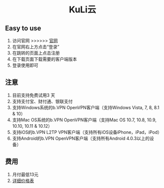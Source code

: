 <h1><p align="center">KuLi云</p></h1>

## Easy to use
1. 访问官网 >>>>>> [官网](https://coyun.space/auth/register?code=RL1z)
2. 在官网右上方点击“登录”
3. 在跳转的页面上点击注册
4. 在下载页面下载需要的客户端版本
5. 登录使用即可

## 注意
1. 目前支持免费试用3 天
2. 支持支付宝、财付通、银联支付
3. 支持Windows系统的b.VPN OpenVPN客户端（支持Windows Vista, 7, 8, 8.1 & 10）
4. 支持Mac OS系统的b.VPN OpenVPN客户端（支持Mac OS 10.7, 10.8, 10.9, 10.10, 10.11 & 10.12）
5. 支持iOS的b.VPN L2TP VPN客户端（支持所有iOS设备iPhone，iPad，iPod）
6. 支持Android的b.VPN OpenVPN客户端（支持所有Android 4.0.3以上的设备）

## 费用
1. 月付最低13元
2. [详细价格表](https://coloo.site/user/shop)


